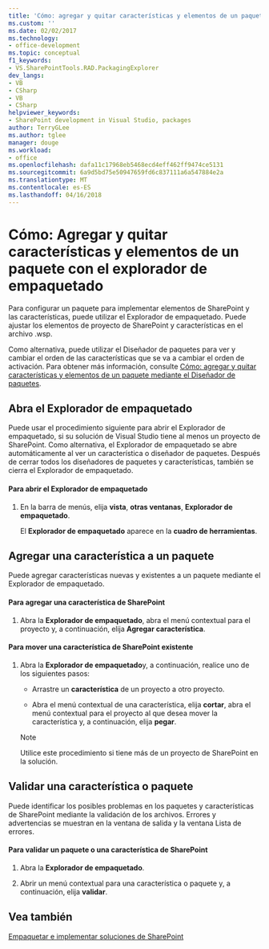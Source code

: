 ```yaml
---
title: 'Cómo: agregar y quitar características y elementos de un paquete mediante el Explorador de empaquetado | Documentos de Microsoft'
ms.custom: ''
ms.date: 02/02/2017
ms.technology:
- office-development
ms.topic: conceptual
f1_keywords:
- VS.SharePointTools.RAD.PackagingExplorer
dev_langs:
- VB
- CSharp
- VB
- CSharp
helpviewer_keywords:
- SharePoint development in Visual Studio, packages
author: TerryGLee
ms.author: tglee
manager: douge
ms.workload:
- office
ms.openlocfilehash: dafa11c17968eb5468ecd4eff462ff9474ce5131
ms.sourcegitcommit: 6a9d5bd75e50947659fd6c837111a6a547884e2a
ms.translationtype: MT
ms.contentlocale: es-ES
ms.lasthandoff: 04/16/2018
---
```

# <a name="how-to-add-and-remove-features-and-items-to-a-package-by-using-the-packaging-explorer"></a>Cómo: Agregar y quitar características y elementos de un paquete con el explorador de empaquetado
  Para configurar un paquete para implementar elementos de SharePoint y las características, puede utilizar el Explorador de empaquetado. Puede ajustar los elementos de proyecto de SharePoint y características en el archivo .wsp.  
  
 Como alternativa, puede utilizar el Diseñador de paquetes para ver y cambiar el orden de las características que se va a cambiar el orden de activación. Para obtener más información, consulte [Cómo: agregar y quitar características y elementos de un paquete mediante el Diseñador de paquetes](../sharepoint/how-to-add-and-remove-features-and-items-to-a-package-by-using-the-package-designer.md).  
  
## <a name="opening-the-packaging-explorer"></a>Abra el Explorador de empaquetado  
 Puede usar el procedimiento siguiente para abrir el Explorador de empaquetado, si su solución de Visual Studio tiene al menos un proyecto de SharePoint. Como alternativa, el Explorador de empaquetado se abre automáticamente al ver un característica o diseñador de paquetes. Después de cerrar todos los diseñadores de paquetes y características, también se cierra el Explorador de empaquetado.  
  
#### <a name="to-open-the-packaging-explorer"></a>Para abrir el Explorador de empaquetado  
  
1.  En la barra de menús, elija **vista**, **otras ventanas**, **Explorador de empaquetado**.  
  
     El **Explorador de empaquetado** aparece en la **cuadro de herramientas**.  
  
## <a name="adding-a-feature-to-a-package"></a>Agregar una característica a un paquete  
 Puede agregar características nuevas y existentes a un paquete mediante el Explorador de empaquetado.  
  
#### <a name="to-add-a-sharepoint-feature"></a>Para agregar una característica de SharePoint  
  
1.  Abra la **Explorador de empaquetado**, abra el menú contextual para el proyecto y, a continuación, elija **Agregar característica**.  
  
#### <a name="to-move-an-existing-sharepoint-feature"></a>Para mover una característica de SharePoint existente  
  
1.  Abra la **Explorador de empaquetado**y, a continuación, realice uno de los siguientes pasos:  
  
    -   Arrastre un **característica** de un proyecto a otro proyecto.  
  
    -   Abra el menú contextual de una característica, elija **cortar**, abra el menú contextual para el proyecto al que desea mover la característica y, a continuación, elija **pegar**.  
  
    > [!NOTE]  
    >  Utilice este procedimiento si tiene más de un proyecto de SharePoint en la solución.  
  
## <a name="validating-a-feature-or-package"></a>Validar una característica o paquete  
 Puede identificar los posibles problemas en los paquetes y características de SharePoint mediante la validación de los archivos. Errores y advertencias se muestran en la ventana de salida y la ventana Lista de errores.  
  
#### <a name="to-validate-a-sharepoint-feature-or-package"></a>Para validar un paquete o una característica de SharePoint  
  
1.  Abra la **Explorador de empaquetado**.  
  
2.  Abrir un menú contextual para una característica o paquete y, a continuación, elija **validar**.  
  
## <a name="see-also"></a>Vea también  
 [Empaquetar e implementar soluciones de SharePoint](../sharepoint/packaging-and-deploying-sharepoint-solutions.md)  
  
  